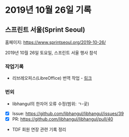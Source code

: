 # 2019년 10월 26일 기록 

## 스프린트 서울(Sprint Seoul)

홈페이지: https://www.sprintseoul.org/2019-10-26/

2019년 10월 26일 토요일, 스프린트 서울 행사 참석 

### 작업기록

* 리브레오피스(LibreOffice) 번역 작업 - [링크](https://translations.documentfoundation.org/ko/)

### 번외 

* libhangul의 한자어 오류 수정(범위: ㄱ-곶) 
- [x] Issue: https://github.com/libhangul/libhangul/issues/39
- [x] PR: https://github.com/libhangul/libhangul/pull/40 

* TDF 회원 연장 관련 기록 정리 


